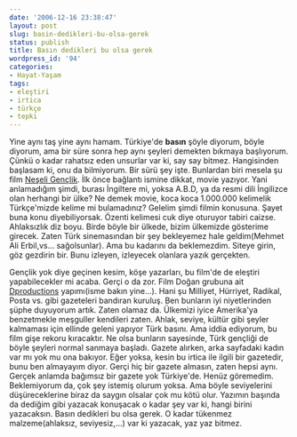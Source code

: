 ```yaml
---
date: '2006-12-16 23:38:47'
layout: post
slug: basin-dedikleri-bu-olsa-gerek
status: publish
title: Basın dedikleri bu olsa gerek
wordpress_id: '94'
categories:
- Hayat-Yaşam
tags:
- eleştiri
- irtica
- türkçe
- tepki
---
```


Yine aynı taş yine aynı hamam. Türkiye'de **basın** şöyle diyorum, böyle diyorum, ama bir süre sonra hep aynı şeyleri demekten bıkmaya başlıyorum. Çünkü o kadar rahatsız eden unsurlar var ki, say say bitmez. Hangisinden başlasam ki, onu da bilmiyorum. Bir sürü şey işte. Bunlardan biri mesela şu film [Neşeli Gençlik](http://www.neseligenclikmovie.com/). İlk önce bağlantı ismine dikkat, movie yazıyor. Yani anlamadığım şimdi, burası İngiltere mi, yoksa A.B.D, ya da resmi dili İngilizce olan herhangi bir ülke? Ne demek movie, koca koca 1.000.000 kelimelik Türkçe'mizde kelime mi bulamadınız? Gelelim şimdi filmin konusuna. Şayet buna konu diyebiliyorsak. Özenti kelimesi cuk diye oturuyor tabiri caizse. Ahlaksızlık diz boyu. Birde böyle bir ülkede, bizim ülkemizde gösterime girecek. Zaten Türk sinemasından bir şey bekleyemez hale geldim(Mehmet Ali Erbil,vs... sağolsunlar). Ama bu kadarını da beklemezdim. Siteye girin, göz gezdirin bir. Bunu izleyen, izleyecek olanlara yazık gerçekten. 

Gençlik yok diye geçinen kesim, köşe yazarları, bu film'de  de eleştiri yapabilecekler mi acaba. Gerçi o da zor. Film Doğan grubuna ait [Dproductions](http://www.dproductions.com.tr/yerliyapimlar/) yapımı(isme bakın yine...). Hani şu Milliyet, Hürriyet, Radikal, Posta vs. gibi gazeteleri bandıran kuruluş. Ben bunların iyi niyetlerinden şüphe duyuyorum artık. Zaten olamaz da. Ülkemizi iyice Amerika'ya benzetmekle meşguller kendileri zaten. Ahlak, seviye, kültür gibi şeyler kalmaması için ellinde geleni yapıyor Türk basını. Ama iddia ediyorum, bu film gişe rekoru kıracaktır. Ne olsa bunların sayesinde, Türk gençliği de böyle şeyleri normal sanmaya başladı. Gazete alırken, arka sayfadaki kadın var mı yok mu ona bakıyor. Eğer yoksa, kesin bu irtica ile ilgili bir gazetedir, bunu ben almayayım diyor. Gerçi hiç bir gazete almasın, zaten hepsi aynı. Gerçek anlamda bağımsız bir gazete yok Türkiye'de. Henüz göremedim. Beklemiyorum da, çok şey istemiş olurum yoksa. Ama böyle seviyelerini düşüreceklerine biraz da saygın olsalar çok mu kötü olur. Yazımın başında da dediğim gibi yazacak konuşacak o kadar şey var ki, hangi birini yazacaksın. Basın dedikleri bu olsa gerek. O kadar tükenmez malzeme(ahlaksız, seviyesiz,...) var ki yazacak, yaz yaz bitmez. 
